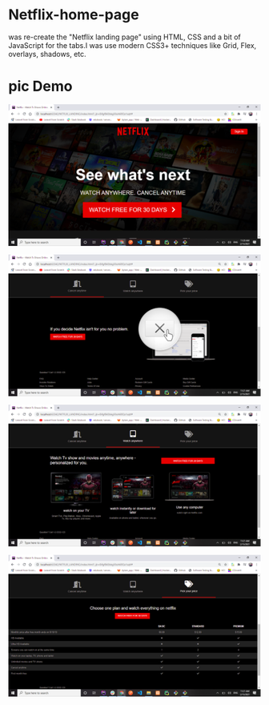 # Netflix-home-page
was re-create the "Netflix landing page" using HTML, CSS and a bit of JavaScript for the tabs.I was use modern CSS3+ techniques like Grid, Flex, overlays, shadows, etc.

# pic Demo
![Alt Text](https://github.com/abdullarayyan/Netflix-home-page/blob/master/img%20demo/image%20(3).png)

![Alt Text](https://github.com/abdullarayyan/Netflix-home-page/blob/master/img%20demo/image%20(2).png)

![Alt Text](https://github.com/abdullarayyan/Netflix-home-page/blob/master/img%20demo/image%20(1).png)

![Alt Text](https://github.com/abdullarayyan/Netflix-home-page/blob/master/img%20demo/image.png)



